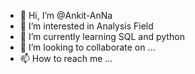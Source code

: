 - 👋 Hi, I’m @Ankit-AnNa
- 👀 I’m interested in Analysis Field
- 🌱 I’m currently learning SQL and python
- 💞️ I’m looking to collaborate on ...
- 📫 How to reach me ...

<!---
Ankit-AnNa/Ankit-AnNa is a ✨ special ✨ repository because its `README.md` (this file) appears on your GitHub profile.
You can click the Preview link to take a look at your changes.
--->
